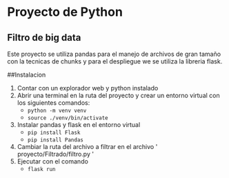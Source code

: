 # Proyecto de Python
## Filtro de big data
Este proyecto se utiliza pandas para el manejo de archivos de gran tamaño con la tecnicas de chunks y para el despliegue we se utiliza la libreria flask.

##Instalacion
1. Contar con un explorador web y python instalado
2. Abrir una terminal en la ruta del proyecto y crear un entorno virtual con los siguientes comandos:
    - ```python -m venv venv```
    - ```source ./venv/bin/activate```
3. Instalar pandas y flask en el entorno virtual
    - ``` pip install Flask ```
    - ``` pip install Pandas ```
4. Cambiar la ruta del archivo a filtrar en el archivo ' proyecto/Filtrado/filtro.py '
5. Ejecutar con el comando
    - ``` flask run ```